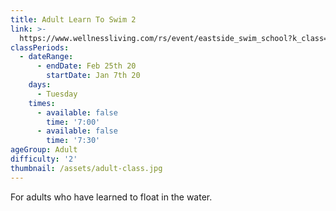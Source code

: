 ```yaml
---
title: Adult Learn To Swim 2
link: >-
  https://www.wellnessliving.com/rs/event/eastside_swim_school?k_class=107801&k_class_tab=10915
classPeriods:
  - dateRange:
      - endDate: Feb 25th 20
        startDate: Jan 7th 20
    days:
      - Tuesday
    times:
      - available: false
        time: '7:00'
      - available: false
        time: '7:30'
ageGroup: Adult
difficulty: '2'
thumbnail: /assets/adult-class.jpg
---
```

For adults who have learned to float in the water.
